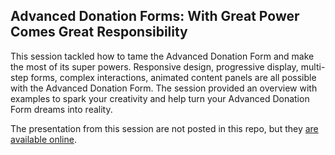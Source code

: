 ## Advanced Donation Forms: With Great Power Comes Great Responsibility ##
This session tackled how to tame the Advanced Donation Form and make the most of its super powers. Responsive design, progressive display, multi-step forms, complex interactions, animated content panels are all possible with the Advanced Donation Form. The session provided an overview with examples to spark your creativity and help turn your Advanced Donation Form dreams into reality.

The presentation from this session are not posted in this repo, but they [are available online](http://slides.com/jowenschultz/deck-6#/). 
